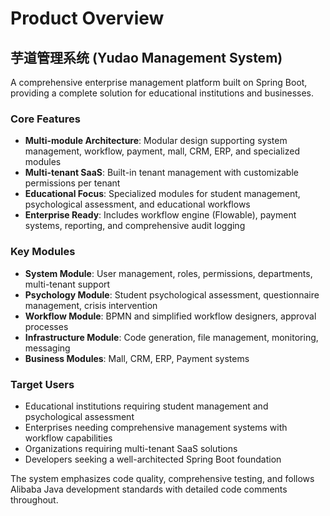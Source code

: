 # Product Overview

## 芋道管理系统 (Yudao Management System)

A comprehensive enterprise management platform built on Spring Boot, providing a complete solution for educational institutions and businesses.

### Core Features

- **Multi-module Architecture**: Modular design supporting system management, workflow, payment, mall, CRM, ERP, and specialized modules
- **Multi-tenant SaaS**: Built-in tenant management with customizable permissions per tenant
- **Educational Focus**: Specialized modules for student management, psychological assessment, and educational workflows
- **Enterprise Ready**: Includes workflow engine (Flowable), payment systems, reporting, and comprehensive audit logging

### Key Modules

- **System Module**: User management, roles, permissions, departments, multi-tenant support
- **Psychology Module**: Student psychological assessment, questionnaire management, crisis intervention
- **Workflow Module**: BPMN and simplified workflow designers, approval processes
- **Infrastructure Module**: Code generation, file management, monitoring, messaging
- **Business Modules**: Mall, CRM, ERP, Payment systems

### Target Users

- Educational institutions requiring student management and psychological assessment
- Enterprises needing comprehensive management systems with workflow capabilities
- Organizations requiring multi-tenant SaaS solutions
- Developers seeking a well-architected Spring Boot foundation

The system emphasizes code quality, comprehensive testing, and follows Alibaba Java development standards with detailed code comments throughout.